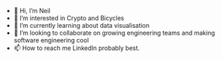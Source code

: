 - 👋 Hi, I’m Neil
- 👀 I’m interested in Crypto and Bicycles
- 🌱 I’m currently learning about data visualisation
- 💞️ I’m looking to collaborate on growing engineering teams and making software engineering cool
- 📫 How to reach me LinkedIn probably best.

<!---
kellynh/kellynh is a ✨ special ✨ repository because its `README.md` (this file) appears on your GitHub profile.
You can click the Preview link to take a look at your changes.
--->

